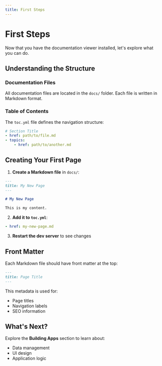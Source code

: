 ```yaml
---
title: First Steps
---
```


# First Steps

Now that you have the documentation viewer installed, let's explore what you can do.

## Understanding the Structure

### Documentation Files

All documentation files are located in the `docs/` folder. Each file is written in Markdown format.

### Table of Contents

The `toc.yml` file defines the navigation structure:

```yaml
# Section Title
- href: path/to/file.md
- topics:
    - href: path/to/another.md
```

## Creating Your First Page

1. **Create a Markdown file** in `docs/`:

```markdown
---
title: My New Page
---

# My New Page

This is my content.
```

2. **Add it to `toc.yml`**:

```yaml
- href: my-new-page.md
```

3. **Restart the dev server** to see changes

## Front Matter

Each Markdown file should have front matter at the top:

```markdown
---
title: Page Title
---
```

This metadata is used for:
- Page titles
- Navigation labels
- SEO information

## What's Next?

Explore the **Building Apps** section to learn about:
- Data management
- UI design
- Application logic
